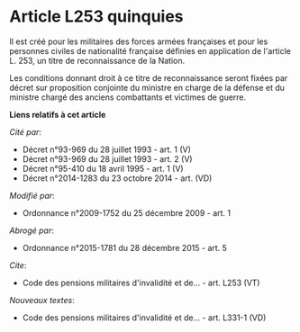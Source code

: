 # Article L253 quinquies

Il est créé pour les militaires des forces armées françaises et pour les personnes civiles de nationalité française définies
en application de l'article L. 253, un titre de reconnaissance de la Nation. 

Les conditions donnant droit à ce titre de reconnaissance seront fixées par décret sur proposition conjointe du ministre en
charge de la défense et du     ministre chargé des anciens combattants et victimes de guerre.

**Liens relatifs à cet article**

_Cité par_:

  - Décret n°93-969 du 28 juillet 1993 - art. 1 (V)
  - Décret n°93-969 du 28 juillet 1993 - art. 2 (V)
  - Décret n°95-410 du 18 avril 1995 - art. 1 (V)
  - Décret n°2014-1283 du 23 octobre 2014 - art. (VD)

_Modifié par_:

  - Ordonnance n°2009-1752 du 25 décembre 2009 - art. 1

_Abrogé par_:

  - Ordonnance n°2015-1781 du 28 décembre 2015 - art. 5

_Cite_:

  - Code des pensions militaires d'invalidité et de... - art. L253 (VT)

_Nouveaux textes_:

  - Code des pensions militaires d'invalidité et de... - art. L331-1 (VD)
